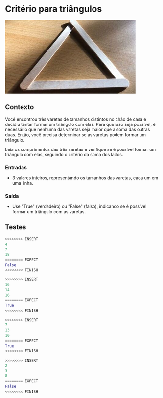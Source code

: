 # Critério para triângulos

![_](cover.jpg)

## Contexto

Você encontrou três varetas de tamanhos distintos no chão de casa e decidiu tentar formar um triângulo com elas. Para que isso seja possível, é necessário que nenhuma das varetas seja maior que a soma das outras duas. Então, você precisa determinar se as varetas podem formar um triângulo.

Leia os comprimentos das três varetas e verifique se é possível formar um triângulo com elas, seguindo o critério da soma dos lados.

### Entradas

- 3 valores inteiros, representando os tamanhos das varetas, cada um em uma linha.

### Saída

- Use "True" (verdadeiro) ou "False" (falso), indicando se é possível formar um triângulo com as varetas.

## Testes

``` py
>>>>>>>> INSERT
4
7
18
======== EXPECT
False
<<<<<<<< FINISH
```

```py
>>>>>>>> INSERT
16
14
16
======== EXPECT
True
<<<<<<<< FINISH
```

```py
>>>>>>>> INSERT
7
13
10
======== EXPECT
True
<<<<<<<< FINISH
```

```py
>>>>>>>> INSERT
2
3
8
======== EXPECT
False
<<<<<<<< FINISH
```
